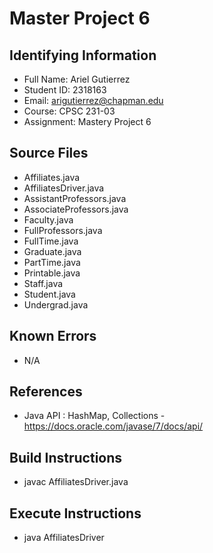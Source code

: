 # Master Project 6

## Identifying Information
* Full Name: Ariel Gutierrez
* Student	ID: 2318163
* Email: arigutierrez@chapman.edu
* Course: CPSC 231-03
* Assignment: Mastery Project 6


## Source Files
* Affiliates.java
* AffiliatesDriver.java
* AssistantProfessors.java
* AssociateProfessors.java
* Faculty.java
* FullProfessors.java
* FullTime.java
* Graduate.java
* PartTime.java
* Printable.java
* Staff.java
* Student.java
* Undergrad.java

## Known Errors
* N/A

## References
* Java API : HashMap, Collections - https://docs.oracle.com/javase/7/docs/api/

## Build Instructions
* javac AffiliatesDriver.java

## Execute Instructions
* java AffiliatesDriver
